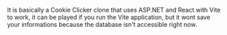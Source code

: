 It is basically a Cookie Clicker clone that uses ASP.NET and React with Vite to work, it can be played if you run the Vite application, but it wont save your informations because the database isn't accessible right now.
